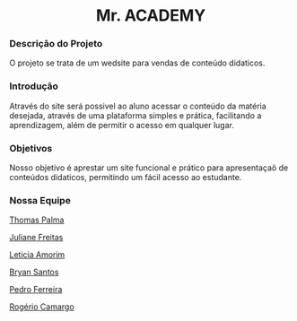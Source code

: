 <h1 align="center">Mr. ACADEMY</h1>

### Descrição do Projeto
O projeto se trata de um wedsite para vendas de conteúdo didaticos.

### Introdução
Através do site será possivel ao aluno acessar o conteúdo da matéria desejada, através de uma plataforma simples e prática, facilitando a aprendizagem, além de permitir o acesso em qualquer lugar. 

### Objetivos
Nosso objetivo é aprestar um site funcional e prático para apresentaçaõ de conteúdos didaticos, permitindo um fácil acesso ao estudante.

### Nossa Equipe
[Thomas Palma](https://www.linkedin.com/in/thomas-palma-0764b81b3/)

[Juliane Freitas](https://www.linkedin.com/in/juliane-freitas-9b6287163)

[Leticia Amorim](https://www.linkedin.com/in/leticia-amorim-4761b1185/)

[Bryan Santos](https://www.linkedin.com/in/bryan-santos-77b53317b)

[Pedro Ferreira](https://www.linkedin.com/in/pedro-ferreira-6a8417190/)

[Rogério Camargo](https://www.linkedin.com/in/rogério-camargo-3a01191a5)
